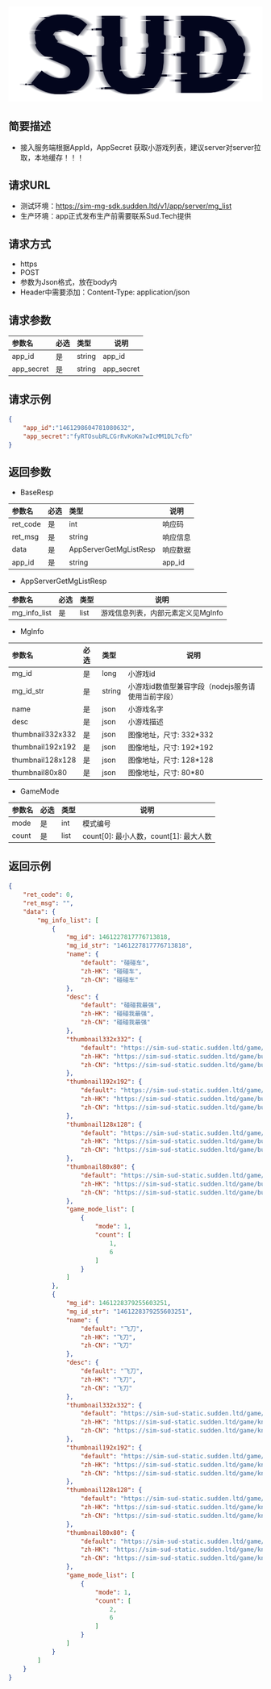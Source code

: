 #

![SUD](../../Resource/logo.png)

## 简要描述

- 接入服务端根据AppId，AppSecret 获取小游戏列表，建议server对server拉取，本地缓存！！！

## 请求URL

- 测试环境：https://sim-mg-sdk.sudden.ltd/v1/app/server/mg_list
- 生产环境：app正式发布生产前需要联系Sud.Tech提供

## 请求方式
- https
- POST
- 参数为Json格式，放在body内
- Header中需要添加：Content-Type: application/json

## 请求参数

|参数名|必选|类型|说明|
|:----|:---|:-----|-----|
|app_id |是  |string |app_id   |
|app_secret |是  |string |app_secret   |

## 请求示例

```json
{
    "app_id":"1461298604781080632",
    "app_secret":"fyRTOsubRLCGrRvKoKm7wIcMM1DL7cfb"
}
```

## 返回参数

- BaseResp

|参数名|必选|类型|说明|
|:----    |:---|:----- |-----   |
|ret_code |是  |int |响应码   |
|ret_msg |是  |string | 响应信息    |
|data     |是  | AppServerGetMgListResp | 响应数据    |
|app_id     |是  |string | app_id   |

- AppServerGetMgListResp

|参数名|必选|类型|说明|
|:----    |:---|:----- |-----   |
|mg_info_list |是  | list|游戏信息列表，内部元素定义见MgInfo |


- MgInfo

|参数名|必选|类型|说明|
|:----    |:---|:----- |-----   |
|mg_id |是  |long | 小游戏id |
|mg_id_str |是  |string | 小游戏id数值型兼容字段（nodejs服务请使用当前字段） |
|name |是  |json | 小游戏名字  |
|desc |是  |json | 小游戏描述  |
|thumbnail332x332 |是  |json | 图像地址，尺寸: 332*332|
|thumbnail192x192 |是  |json | 图像地址，尺寸: 192*192|
|thumbnail128x128 |是  |json | 图像地址，尺寸: 128*128|
|thumbnail80x80 |是  |json | 图像地址，尺寸: 80*80|

- GameMode

|参数名|必选|类型|说明|
|:----    |:---|:----- |-----   |
|mode |是  |int | 模式编号 |
|count |是  |list | count[0]: 最小人数，count[1]: 最大人数 |

## 返回示例

```json
{
    "ret_code": 0,
    "ret_msg": "",
    "data": {
        "mg_info_list": [
            {
                "mg_id": 1461227817776713818,
                "mg_id_str": "1461227817776713818",
                "name": {
                    "default": "碰碰车",
                    "zh-HK": "碰碰车",
                    "zh-CN": "碰碰车"
                },
                "desc": {
                    "default": "碰碰我最强",
                    "zh-HK": "碰碰我最强",
                    "zh-CN": "碰碰我最强"
                },
                "thumbnail332x332": {
                    "default": "https://sim-sud-static.sudden.ltd/game/bumper/332.png",
                    "zh-HK": "https://sim-sud-static.sudden.ltd/game/bumper/332.png",
                    "zh-CN": "https://sim-sud-static.sudden.ltd/game/bumper/332.png"
                },
                "thumbnail192x192": {
                    "default": "https://sim-sud-static.sudden.ltd/game/bumper/192.png",
                    "zh-HK": "https://sim-sud-static.sudden.ltd/game/bumper/192.png",
                    "zh-CN": "https://sim-sud-static.sudden.ltd/game/bumper/192.png"
                },
                "thumbnail128x128": {
                    "default": "https://sim-sud-static.sudden.ltd/game/bumper/128.png",
                    "zh-HK": "https://sim-sud-static.sudden.ltd/game/bumper/128.png",
                    "zh-CN": "https://sim-sud-static.sudden.ltd/game/bumper/128.png"
                },
                "thumbnail80x80": {
                    "default": "https://sim-sud-static.sudden.ltd/game/bumper/80.png",
                    "zh-HK": "https://sim-sud-static.sudden.ltd/game/bumper/80.png",
                    "zh-CN": "https://sim-sud-static.sudden.ltd/game/bumper/80.png"
                },
                "game_mode_list": [
                    {
                        "mode": 1,
                        "count": [
                            1,
                            6
                        ]
                    }
                ]
            },
            {
                "mg_id": 1461228379255603251,
                "mg_id_str": "1461228379255603251",
                "name": {
                    "default": "飞刀",
                    "zh-HK": "飞刀",
                    "zh-CN": "飞刀"
                },
                "desc": {
                    "default": "飞刀",
                    "zh-HK": "飞刀",
                    "zh-CN": "飞刀"
                },
                "thumbnail332x332": {
                    "default": "https://sim-sud-static.sudden.ltd/game/knife/332.png",
                    "zh-HK": "https://sim-sud-static.sudden.ltd/game/knife/332.png",
                    "zh-CN": "https://sim-sud-static.sudden.ltd/game/knife/332.png"
                },
                "thumbnail192x192": {
                    "default": "https://sim-sud-static.sudden.ltd/game/knife/192.png",
                    "zh-HK": "https://sim-sud-static.sudden.ltd/game/knife/192.png",
                    "zh-CN": "https://sim-sud-static.sudden.ltd/game/knife/192.png"
                },
                "thumbnail128x128": {
                    "default": "https://sim-sud-static.sudden.ltd/game/knife/128.png",
                    "zh-HK": "https://sim-sud-static.sudden.ltd/game/knife/128.png",
                    "zh-CN": "https://sim-sud-static.sudden.ltd/game/knife/128.png"
                },
                "thumbnail80x80": {
                    "default": "https://sim-sud-static.sudden.ltd/game/knife/80.png",
                    "zh-HK": "https://sim-sud-static.sudden.ltd/game/knife/80.png",
                    "zh-CN": "https://sim-sud-static.sudden.ltd/game/knife/80.png"
                },
                "game_mode_list": [
                    {
                        "mode": 1,
                        "count": [
                            2,
                            6
                        ]
                    }
                ]
            }
        ]
    }
}
```
